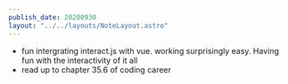 ```yaml
---
publish_date: 20200930
layout: "../../layouts/NoteLayout.astro"
---
```

- fun intergrating interact.js with vue. working surprisingly easy. Having fun with the interactivity of it all
- read up to chapter 35.6 of coding career
